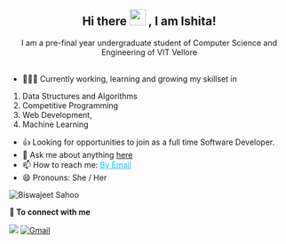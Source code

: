

<h2 align = "center">
Hi there <img src="https://github.com/sciencepal/sciencepal/blob/master/assets/Hi.gif" width="29px"> , I am Ishita! 
</h2>
<div align = "center">
I am a pre-final year undergraduate student of Computer Science and Engineering of VIT Vellore
</div>
<br>

- 👨🏽‍💻 Currently working, learning and growing my skillset in 
1) Data Structures and Algorithms
2) Competitive Programming
3) Web Development, 
4) Machine Learning
- 👍 Looking for opportunities to join as a full time Software Developer.
- 💬 Ask me about anything [here](https://github.com/ishita3513/Ishita-Kumari/issues)
- 📫 How to reach me: <a style="color:#02ccff" href="mailto:ishitakumaripakur@gmail.com">By Email</a>
- 😄 Pronouns: She / Her

 <p align="left"> <img src="https://komarev.com/ghpvc/?username=ishita3513" alt="Biswajeet Sahoo" /> </p>

**🤝 <b>To connect with me</b></summary>**
<p align = "center">
  
  <!--   [<img src="https://img.shields.io/badge/github-%231DA1F2.svg?&style=for-the-badge&logo=github&logoColor=white" />](https://www.github.com/bislara)  -->
  [<img src="https://img.shields.io/badge/linkedin-%230077B5.svg?&style=for-the-badge&logo=linkedin&logoColor=white" />](https://www.linkedin.com/in/ishita-kumari-82199b211/)
  <a href="mailto:ishitakumaripakur@gmail.com" target="_blank"><img alt="Gmail" src="https://img.shields.io/badge/-Gmail-D14836?style=for-the-badge&logo=Gmail&logoColor=white" /></a>
 </p>

<br/>


